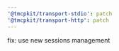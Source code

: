 ```yaml
---
'@tmcpkit/transport-stdio': patch
'@tmcpkit/transport-http': patch
---
```


fix: use new sessions management

